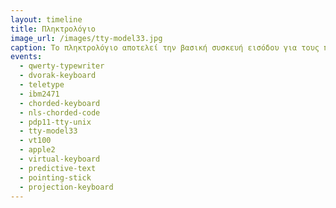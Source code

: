 ```yaml
---
layout: timeline 
title: Πληκτρολόγιο 
image_url: /images/tty-model33.jpg
caption: Το πληκτρολόγιο αποτελεί την βασική συσκευή εισόδου για τους πρώτους διαδραστικούς υπολογιστές καθώς ήταν μια από τις πιο διαθέσιμες και αξιόπιστες συσκευές από τις διαχρονικές εφαρμογές του παραδοσιακού αναλογικού τηλέγραφου. 
events:
  - qwerty-typewriter
  - dvorak-keyboard
  - teletype
  - ibm2471
  - chorded-keyboard
  - nls-chorded-code
  - pdp11-tty-unix
  - tty-model33
  - vt100
  - apple2
  - virtual-keyboard
  - predictive-text
  - pointing-stick
  - projection-keyboard
---
```


